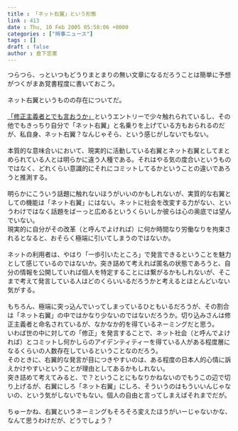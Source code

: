 ```yaml
---
title : 「ネット右翼」という形態
link : 413
date : Thu, 10 Feb 2005 05:58:06 +0000
categories : ["時事ニュース"]
tags : []
draft : false
author : 倉下忠憲
---
```


つらつら、っといつもどうりまとまりの無い文章になるだろうことは簡単に予想がつくがまあ覚書程度に書いておこう。<BR><BR>ネット右翼というものの存在についてだ。<BR><BR><A HREF="http://kiri.jblog.org/archives/001387.html#more" TARGET="_blank">「修正主義者とでも言おうか」</A>というエントリーで少々触れられているし、その他でもきっちり自分で「ネット右翼」と名乗りを上げている方もおられるのだが、私自身、ネット右翼？なんじゃそら、という感じがしないでもない。<BR><BR>本質的な意味合いにおいて、現実的に活動している右翼とネット右翼としてまとめられている人とは明らかに違う人種である。それはやる気の度合いというものではなく、どれくらい意識的にそれにコミットしてるかということの違いであろうと推測する。<BR><BR>明らかにこういう話題に触れないほうがいいのかもしれないが、実質的な右翼としての機能は「ネット右翼」にはない。ネットに社会を改変する力がない、というわけではなく話題をばーっと広めるというくらいしか彼らは心の奥底では望んでいない。<BR>現実的に自分がその改革（と呼んでよければ）に何か時間なり労働なりを拘束されるとなると、おそらく極端に引いてしまうのではないか。<BR><BR>ネットの利用者は、やはり「一歩引いたところ」で発言できるということを魅力として感じているのではないか。突き詰めて考えれば匿名の状態であろうと、自分の情報を公開していれば個人を特定することには繋がるかもしれないが、そこまで考えて発言している人はどのくらいいるだろうかと考えるとほとんどいない気がする。<BR><BR>もちろん、極端に突っ込んでいってしまっているひともいるだろうが、その割合は「ネット右翼」の中ではかなり少ないのではないだろうか。切り込みさんは修正主義者と命名されているが、なかなか的を得ているネーミングだと思う。<BR>いわば世の中に対しての「修正」を発言することで、ネット社会（と呼んでよければ）とコミットし何かしらのアイデンティティーを得ている人がある程度層になるくらいの人数存在しているということなのだろう。<BR>そのときに、右翼的な発言が目につきやすいのは、ある程度の日本人的心情に訴えかけやすいということが理由としてあるかもしれない。<BR>突き詰めて考えてみると、で？ということにもなりかねないのでもうこの辺で切り上げるが、右翼にしろ「ネット右翼」にしろ、そういうのはもういいんじゃないの、という気がしないでもない。個人の自由と言ってしまえばそれまでだが。<BR><BR>ちゅーかね、右翼というネーミングもそろそろ変えたほうがいーじゃないかな、なんて思うわけだが、どうでしょう？<br><br>

